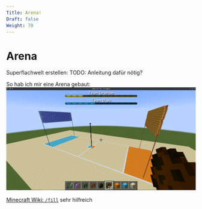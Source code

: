 ```yaml
---
Title: Arena!
Draft: false
Weight: 70
---
```


# Arena
Superflachwelt erstellen:
TODO: Anleitung dafür nötig?

So hab ich mir eine Arena gebaut:
![arena beispiel](ingame-arena.png)

[Minecraft Wiki: `/fill`](https://minecraft.fandom.com/wiki/Commands/fill) sehr hilfreich

